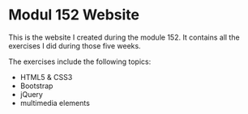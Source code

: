 # Modul 152 Website
 
This is the website I created during the module 152. It contains all the exercises I did during those five weeks.

The exercises include the following topics:
- HTML5 & CSS3
- Bootstrap
- jQuery
- multimedia elements
